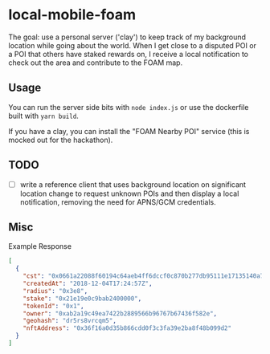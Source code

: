 # local-mobile-foam

The goal: use a personal server ('clay') to keep track of my background location while going about the world. When I get close to a disputed POI or a POI that others have staked rewards on, I receive a local notification to check out the area and contribute to the FOAM map.

## Usage

You can run the server side bits with `node index.js` or use the dockerfile built with `yarn build`.

If you have a clay, you can install the "FOAM Nearby POI" service (this is mocked out for the hackathon).

## TODO

- [ ] write a reference client that uses background location on significant location change to request unknown POIs and then display a local notification, removing the need for APNS/GCM credentials.

## Misc

Example Response

```json
[
  {
    "cst": "0x0661a22088f60194c64aeb4ff6dccf0c870b277db95111e17135140a7bbaebdb",
    "createdAt": "2018-12-04T17:24:57Z",
    "radius": "0x3e8",
    "stake": "0x21e19e0c9bab2400000",
    "tokenId": "0x1",
    "owner": "0xab2a19c49ea7422b2889566b96767b67436f582e",
    "geohash": "dr5rs8vrcqm5",
    "nftAddress": "0x36f16a0d35b866cdd0f3c3fa39e2ba8f48b099d2"
  }
]
```
